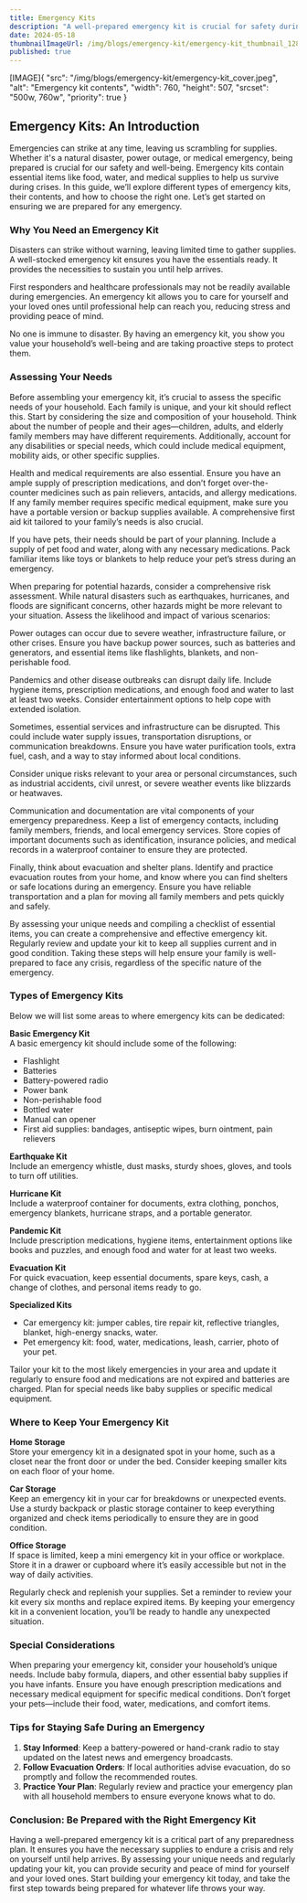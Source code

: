 ```yaml
---
title: Emergency Kits
description: "A well-prepared emergency kit is crucial for safety during disasters. Learn to assess your needs, types of kits, and where to store them."
date: 2024-05-18
thumbnailImageUrl: /img/blogs/emergency-kit/emergency-kit_thumbnail_1280x720.jpg
published: true
---
```


[IMAGE]{ "src": "/img/blogs/emergency-kit/emergency-kit_cover.jpeg", "alt": "Emergency kit contents", "width": 760, "height": 507, "srcset": "500w, 760w", "priority": true }

## Emergency Kits: An Introduction

Emergencies can strike at any time, leaving us scrambling for supplies. Whether it's a natural disaster, power outage, or medical emergency, being prepared is crucial for our safety and well-being. Emergency kits contain essential items like food, water, and medical supplies to help us survive during crises. In this guide, we’ll explore different types of emergency kits, their contents, and how to choose the right one. Let’s get started on ensuring we are prepared for any emergency.

### Why You Need an Emergency Kit

Disasters can strike without warning, leaving limited time to gather supplies. A well-stocked emergency kit ensures you have the essentials ready. It provides the necessities to sustain you until help arrives.

First responders and healthcare professionals may not be readily available during emergencies. An emergency kit allows you to care for yourself and your loved ones until professional help can reach you, reducing stress and providing peace of mind.

No one is immune to disaster. By having an emergency kit, you show you value your household’s well-being and are taking proactive steps to protect them.

### Assessing Your Needs

Before assembling your emergency kit, it’s crucial to assess the specific needs of your household. Each family is unique, and your kit should reflect this. Start by considering the size and composition of your household. Think about the number of people and their ages—children, adults, and elderly family members may have different requirements. Additionally, account for any disabilities or special needs, which could include medical equipment, mobility aids, or other specific supplies.

Health and medical requirements are also essential. Ensure you have an ample supply of prescription medications, and don’t forget over-the-counter medicines such as pain relievers, antacids, and allergy medications. If any family member requires specific medical equipment, make sure you have a portable version or backup supplies available. A comprehensive first aid kit tailored to your family’s needs is also crucial.

If you have pets, their needs should be part of your planning. Include a supply of pet food and water, along with any necessary medications. Pack familiar items like toys or blankets to help reduce your pet’s stress during an emergency.

When preparing for potential hazards, consider a comprehensive risk assessment. While natural disasters such as earthquakes, hurricanes, and floods are significant concerns, other hazards might be more relevant to your situation. Assess the likelihood and impact of various scenarios:

Power outages can occur due to severe weather, infrastructure failure, or other crises. Ensure you have backup power sources, such as batteries and generators, and essential items like flashlights, blankets, and non-perishable food.

Pandemics and other disease outbreaks can disrupt daily life. Include hygiene items, prescription medications, and enough food and water to last at least two weeks. Consider entertainment options to help cope with extended isolation.

Sometimes, essential services and infrastructure can be disrupted. This could include water supply issues, transportation disruptions, or communication breakdowns. Ensure you have water purification tools, extra fuel, cash, and a way to stay informed about local conditions.

Consider unique risks relevant to your area or personal circumstances, such as industrial accidents, civil unrest, or severe weather events like blizzards or heatwaves.

Communication and documentation are vital components of your emergency preparedness. Keep a list of emergency contacts, including family members, friends, and local emergency services. Store copies of important documents such as identification, insurance policies, and medical records in a waterproof container to ensure they are protected.

Finally, think about evacuation and shelter plans. Identify and practice evacuation routes from your home, and know where you can find shelters or safe locations during an emergency. Ensure you have reliable transportation and a plan for moving all family members and pets quickly and safely.

By assessing your unique needs and compiling a checklist of essential items, you can create a comprehensive and effective emergency kit. Regularly review and update your kit to keep all supplies current and in good condition. Taking these steps will help ensure your family is well-prepared to face any crisis, regardless of the specific nature of the emergency.

### Types of Emergency Kits

Below we will list some areas to where emergency kits can be dedicated:

**Basic Emergency Kit**  
A basic emergency kit should include some of the following:
- Flashlight
- Batteries
- Battery-powered radio
- Power bank
- Non-perishable food
- Bottled water
- Manual can opener
- First aid supplies: bandages, antiseptic wipes, burn ointment, pain relievers

**Earthquake Kit**  
Include an emergency whistle, dust masks, sturdy shoes, gloves, and tools to turn off utilities.

**Hurricane Kit**  
Include a waterproof container for documents, extra clothing, ponchos, emergency blankets, hurricane straps, and a portable generator.

**Pandemic Kit**  
Include prescription medications, hygiene items, entertainment options like books and puzzles, and enough food and water for at least two weeks.

**Evacuation Kit**  
For quick evacuation, keep essential documents, spare keys, cash, a change of clothes, and personal items ready to go.

**Specialized Kits**  
- Car emergency kit: jumper cables, tire repair kit, reflective triangles, blanket, high-energy snacks, water.
- Pet emergency kit: food, water, medications, leash, carrier, photo of your pet.

Tailor your kit to the most likely emergencies in your area and update it regularly to ensure food and medications are not expired and batteries are charged. Plan for special needs like baby supplies or specific medical equipment.

### Where to Keep Your Emergency Kit

**Home Storage**  
Store your emergency kit in a designated spot in your home, such as a closet near the front door or under the bed. Consider keeping smaller kits on each floor of your home.

**Car Storage**  
Keep an emergency kit in your car for breakdowns or unexpected events. Use a sturdy backpack or plastic storage container to keep everything organized and check items periodically to ensure they are in good condition.

**Office Storage**  
If space is limited, keep a mini emergency kit in your office or workplace. Store it in a drawer or cupboard where it’s easily accessible but not in the way of daily activities.

Regularly check and replenish your supplies. Set a reminder to review your kit every six months and replace expired items. By keeping your emergency kit in a convenient location, you’ll be ready to handle any unexpected situation.

### Special Considerations

When preparing your emergency kit, consider your household’s unique needs. Include baby formula, diapers, and other essential baby supplies if you have infants. Ensure you have enough prescription medications and necessary medical equipment for specific medical conditions. Don’t forget your pets—include their food, water, medications, and comfort items.

### Tips for Staying Safe During an Emergency

1. **Stay Informed**: Keep a battery-powered or hand-crank radio to stay updated on the latest news and emergency broadcasts.
2. **Follow Evacuation Orders**: If local authorities advise evacuation, do so promptly and follow the recommended routes.
3. **Practice Your Plan**: Regularly review and practice your emergency plan with all household members to ensure everyone knows what to do.

### Conclusion: Be Prepared with the Right Emergency Kit

Having a well-prepared emergency kit is a critical part of any preparedness plan. It ensures you have the necessary supplies to endure a crisis and rely on yourself until help arrives. By assessing your unique needs and regularly updating your kit, you can provide security and peace of mind for yourself and your loved ones. Start building your emergency kit today, and take the first step towards being prepared for whatever life throws your way.
